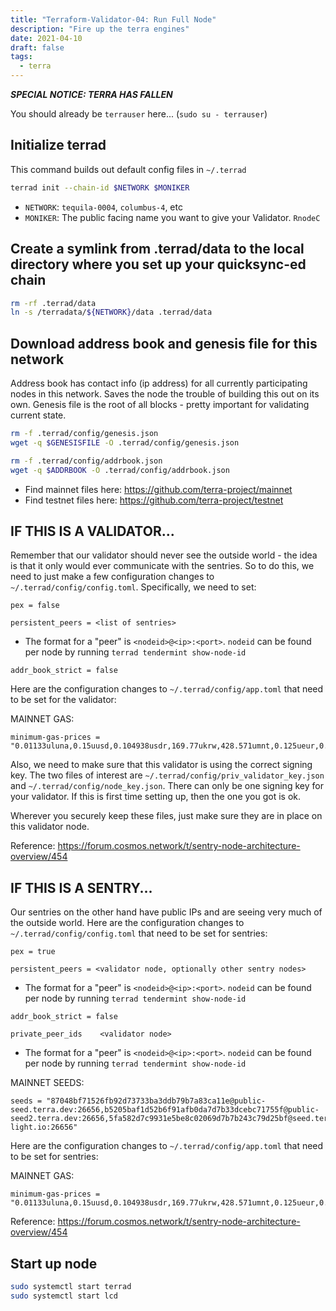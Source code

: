 ```yaml
---
title: "Terraform-Validator-04: Run Full Node"
description: "Fire up the terra engines"
date: 2021-04-10
draft: false
tags:
  - terra
---
```


***SPECIAL NOTICE:  TERRA HAS FALLEN***

You should already be `terrauser` here... (`sudo su - terrauser`)

## Initialize terrad
This command builds out default config files in `~/.terrad`
```bash
terrad init --chain-id $NETWORK $MONIKER 
```
* `NETWORK`: `tequila-0004`, `columbus-4`, etc
* `MONIKER`: The public facing name you want to give your Validator.  `RnodeC`

## Create a symlink from .terrad/data to the local directory where you set up your quicksync-ed chain
```bash 
rm -rf .terrad/data
ln -s /terradata/${NETWORK}/data .terrad/data
```

## Download address book and genesis file for this network
Address book has contact info (ip address) for all currently participating nodes in this network.  Saves the node the trouble of building this out on its own.  Genesis file is the root of all blocks - pretty important for validating current state.  
```bash
rm -f .terrad/config/genesis.json
wget -q $GENESISFILE -O .terrad/config/genesis.json

rm -f .terrad/config/addrbook.json
wget -q $ADDRBOOK -O .terrad/config/addrbook.json
```
* Find mainnet files here:  https://github.com/terra-project/mainnet  
* Find testnet files here:  https://github.com/terra-project/testnet


## IF THIS IS A VALIDATOR...

Remember that our validator should never see the outside world - the idea is that it only would ever communicate with the sentries.  So to do this, we need to just make a few configuration changes to `~/.terrad/config/config.toml`.  Specifically, we need to set:

```
pex = false
```
```
persistent_peers = <list of sentries>
```
* The format for a "peer" is `<nodeid>@<ip>:<port>`.  `nodeid` can be found per node by running `terrad tendermint show-node-id`  

```
addr_book_strict = false
```

Here are the configuration changes to `~/.terrad/config/app.toml` that need to be set for the validator:  

MAINNET GAS:
```
minimum-gas-prices = "0.01133uluna,0.15uusd,0.104938usdr,169.77ukrw,428.571umnt,0.125ueur,0.98ucny,16.37ujpy,0.11ugbp,10.88uinr,0.19ucad,0.14uchf,0.19uaud,0.2usgd,4.62uthb"
```

Also, we need to make sure that this validator is using the correct signing key.  The two files of interest are `~/.terrad/config/priv_validator_key.json` and `~/.terrad/config/node_key.json`.  There can only be one signing key for your validator.  If this is first time setting up, then the one you got is ok.  

Wherever you securely keep these files, just make sure they are in place on this validator node.  

Reference: https://forum.cosmos.network/t/sentry-node-architecture-overview/454


## IF THIS IS A SENTRY...

Our sentries on the other hand have public IPs and are seeing very much of the outside world.  Here are the configuration changes to `~/.terrad/config/config.toml` that need to be set for sentries:

```
pex = true
```
```
persistent_peers = <validator node, optionally other sentry nodes>
```
* The format for a "peer" is `<nodeid>@<ip>:<port>`.  `nodeid` can be found per node by running `terrad tendermint show-node-id`  

```
addr_book_strict = false
```
```
private_peer_ids	<validator node>
```
* The format for a "peer" is `<nodeid>@<ip>:<port>`.  `nodeid` can be found per node by running `terrad tendermint show-node-id`  


MAINNET SEEDS:
```
seeds = "87048bf71526fb92d73733ba3ddb79b7a83ca11e@public-seed.terra.dev:26656,b5205baf1d52b6f91afb0da7d7b33dcebc71755f@public-seed2.terra.dev:26656,5fa582d7c9931e5be8c02069d7b7b243c79d25bf@seed.terra.de-light.io:26656"
```

Here are the configuration changes to `~/.terrad/config/app.toml` that need to be set for sentries:  

MAINNET GAS:
```
minimum-gas-prices = "0.01133uluna,0.15uusd,0.104938usdr,169.77ukrw,428.571umnt,0.125ueur,0.98ucny,16.37ujpy,0.11ugbp,10.88uinr,0.19ucad,0.14uchf,0.19uaud,0.2usgd,4.62uthb"
```

Reference: https://forum.cosmos.network/t/sentry-node-architecture-overview/454


## Start up node
```bash
sudo systemctl start terrad
sudo systemctl start lcd
```